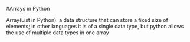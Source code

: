 #Arrays in Python

Array(List in Python): a data structure that can store a fixed size of elements; in other languages it is of a single data type, but python allows the use of multiple data types in one array
